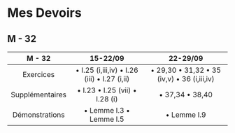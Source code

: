 # Mes Devoirs

## M - 32

|        M - 32   |                   15-22/09                   |                   22-29/09                  |
|:---------------:|:--------------------------------------------:|:-------------------------------------------:|
| Exercices       | • I.25 (i,iii,iv) • I.26 (iii) • I.27 (i,ii) | • 29,30 • 31,32 • 35 (iv,v) • 36 (i,iii,iv) |
| Supplémentaires | • I.23 • I.25 (vii) • I.28 (i)               | • 37,34 • 38,40                             |
| Démonstrations  | • Lemme I.3 • Lemme I.5                      | • Lemme I.9                                 |

